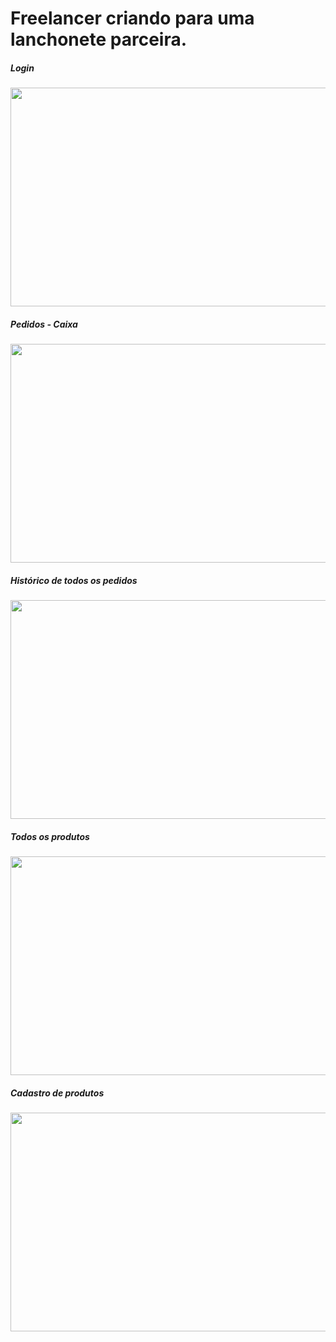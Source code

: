 # Freelancer criando para uma lanchonete parceira.

<div>
  <div>
    <h5>Login</h5>
    <img src="https://user-images.githubusercontent.com/37386568/225165736-1693b954-6d92-4d62-bd43-a72d637c33cb.png" width="720" height="350"><br> 
    <h5>Pedidos - Caixa</h5>
    <img src="https://user-images.githubusercontent.com/37386568/215894674-b750793a-7440-4baa-b438-cf40db1c7f47.png" width="720" height="350">
  </div>

  <div>
    <h5>Histórico de todos os pedidos</h5>
    <img src="https://user-images.githubusercontent.com/37386568/225166324-4b6b9d24-49bf-459d-81af-15bd0a734f04.png" width="720" height="350">
  </div>
  
  <div>
    <h5>Todos os produtos</h5>
    <img src="https://user-images.githubusercontent.com/37386568/225166469-73359e2c-d1c5-4a95-b9e5-f1c74352a361.png" width="720" height="350">
    <h5>Cadastro de produtos</h5>
    <img src="https://user-images.githubusercontent.com/37386568/225166582-3ffb9106-0bdb-4b64-a9dd-2dcc4e62ac88.png" width="720" height="350">
  </div>
</div>



